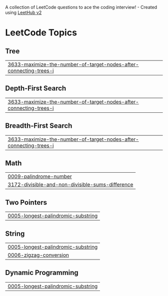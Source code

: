 A collection of LeetCode questions to ace the coding interview! - Created using [LeetHub v2](https://github.com/arunbhardwaj/LeetHub-2.0)
<!---LeetCode Topics Start-->
# LeetCode Topics
## Tree
|  |
| ------- |
| [3633-maximize-the-number-of-target-nodes-after-connecting-trees-i](https://github.com/Prem-QA-Java/leetCode/tree/master/3633-maximize-the-number-of-target-nodes-after-connecting-trees-i) |
## Depth-First Search
|  |
| ------- |
| [3633-maximize-the-number-of-target-nodes-after-connecting-trees-i](https://github.com/Prem-QA-Java/leetCode/tree/master/3633-maximize-the-number-of-target-nodes-after-connecting-trees-i) |
## Breadth-First Search
|  |
| ------- |
| [3633-maximize-the-number-of-target-nodes-after-connecting-trees-i](https://github.com/Prem-QA-Java/leetCode/tree/master/3633-maximize-the-number-of-target-nodes-after-connecting-trees-i) |
## Math
|  |
| ------- |
| [0009-palindrome-number](https://github.com/Prem-QA-Java/leetCode/tree/master/0009-palindrome-number) |
| [3172-divisible-and-non-divisible-sums-difference](https://github.com/Prem-QA-Java/leetCode/tree/master/3172-divisible-and-non-divisible-sums-difference) |
## Two Pointers
|  |
| ------- |
| [0005-longest-palindromic-substring](https://github.com/Prem-QA-Java/leetCode/tree/master/0005-longest-palindromic-substring) |
## String
|  |
| ------- |
| [0005-longest-palindromic-substring](https://github.com/Prem-QA-Java/leetCode/tree/master/0005-longest-palindromic-substring) |
| [0006-zigzag-conversion](https://github.com/Prem-QA-Java/leetCode/tree/master/0006-zigzag-conversion) |
## Dynamic Programming
|  |
| ------- |
| [0005-longest-palindromic-substring](https://github.com/Prem-QA-Java/leetCode/tree/master/0005-longest-palindromic-substring) |
<!---LeetCode Topics End-->